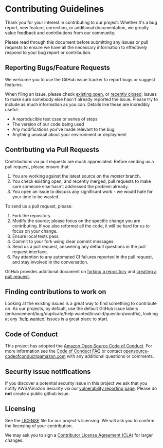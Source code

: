 # Contributing Guidelines

Thank you for your interest in contributing to our project. Whether it's a bug report, new feature, correction, or additional
documentation, we greatly value feedback and contributions from our community.

Please read through this document before submitting any issues or pull requests to ensure we have all the necessary
information to effectively respond to your bug report or contribution.

## Reporting Bugs/Feature Requests

We welcome you to use the GitHub issue tracker to report bugs or suggest features.

When filing an issue, please check [existing open](https://github.com/aws-samples/aws-sdk-js-v3-workshop/issues), or [recently closed](https://github.com/aws-samples/aws-sdk-js-v3-workshop/issues?utf8=%E2%9C%93&q=is%3Aissue%20is%3Aclosed%20), issues to make sure somebody else hasn't already
reported the issue. Please try to include as much information as you can. Details like these are incredibly useful:

- A reproducible test case or series of steps
- The version of our code being used
- Any modifications you've made relevant to the bug
- Anything unusual about your environment or deployment

## Contributing via Pull Requests

Contributions via pull requests are much appreciated. Before sending us a pull request, please ensure that:

1. You are working against the latest source on the _master_ branch.
2. You check existing open, and recently merged, pull requests to make sure someone else hasn't addressed the problem already.
3. You open an issue to discuss any significant work - we would hate for your time to be wasted.

To send us a pull request, please:

1. Fork the repository.
2. Modify the source; please focus on the specific change you are contributing. If you also reformat all the code, it will be hard for us to focus on your change.
3. Ensure local tests pass.
4. Commit to your fork using clear commit messages.
5. Send us a pull request, answering any default questions in the pull request interface.
6. Pay attention to any automated CI failures reported in the pull request, and stay involved in the conversation.

GitHub provides additional document on [forking a repository](https://help.github.com/articles/fork-a-repo/) and
[creating a pull request](https://help.github.com/articles/creating-a-pull-request/).

## Finding contributions to work on

Looking at the existing issues is a great way to find something to contribute on. As our projects, by default, use the default GitHub issue labels (enhancement/bug/duplicate/help wanted/invalid/question/wontfix), looking at any ['help wanted'](https://github.com/aws-samples/aws-sdk-js-v3-workshop/labels/help%20wanted) issues is a great place to start.

## Code of Conduct

This project has adopted the [Amazon Open Source Code of Conduct](https://aws.github.io/code-of-conduct).
For more information see the [Code of Conduct FAQ](https://aws.github.io/code-of-conduct-faq) or contact
opensource-codeofconduct@amazon.com with any additional questions or comments.

## Security issue notifications

If you discover a potential security issue in this project we ask that you notify AWS/Amazon Security via our [vulnerability reporting page](http://aws.amazon.com/security/vulnerability-reporting/). Please do **not** create a public github issue.

## Licensing

See the [LICENSE](https://github.com/aws-samples/aws-sdk-js-v3-workshop/blob/master/LICENSE) file for our project's licensing. We will ask you to confirm the licensing of your contribution.

We may ask you to sign a [Contributor License Agreement (CLA)](http://en.wikipedia.org/wiki/Contributor_License_Agreement) for larger changes.
